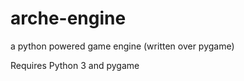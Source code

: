 arche-engine
============

a python powered game engine (written over pygame)

Requires Python 3 and pygame
